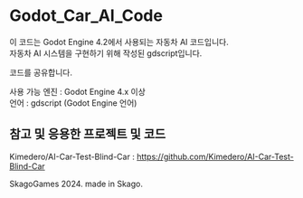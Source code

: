 # Godot_Car_AI_Code

이 코드는 Godot Engine 4.2에서 사용되는 자동차 AI 코드입니다.\
자동차 AI 시스템을 구현하기 위해 작성된 gdscript입니다.

코드를 공유합니다.

사용 가능 엔진 : Godot Engine 4.x 이상\
언어 : gdscript (Godot Engine 언어)


## 참고 및 응용한 프로젝트 및 코드
Kimedero/AI-Car-Test-Blind-Car : https://github.com/Kimedero/AI-Car-Test-Blind-Car

SkagoGames 2024. made in Skago.
